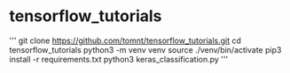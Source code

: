 # tensorflow_tutorials
'''
git clone https://github.com/tomnt/tensorflow_tutorials.git
cd tensorflow_tutorials
python3 -m venv venv
source ./venv/bin/activate
pip3 install -r requirements.txt
python3 keras_classification.py
'''
